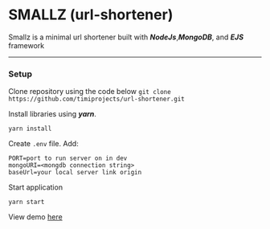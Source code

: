 # SMALLZ (url-shortener)

Smallz is a minimal url shortener built with ***NodeJs***,***MongoDB***, and ***EJS*** framework

---
### Setup
Clone repository using the code below
`git clone https://github.com/timiprojects/url-shortener.git`

Install libraries using ***yarn***.

`yarn install`

Create `.env` file. Add:

```
PORT=port to run server on in dev
mongoURI=<mongdb connection string>
baseUrl=your local server link origin
```

Start application

`yarn start`

View demo [here](https://smallzurl.herokuapp.com)

